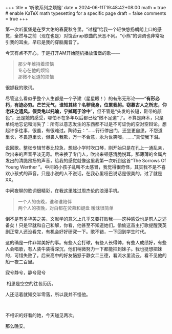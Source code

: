 +++
title = '听歌系列之烦恼'
date = 2024-06-11T19:48:42+08:00
math = true                                 # enable KaTeX math typesetting for a specific page
draft = false
comments = true
+++

第一次听蛋堡是在罗大佑的春夏秋冬里。“过程”给我一个轻快悠扬朗朗上口的感觉，全然与之前（现在也是）对饶舌rap歌曲的厌恶不同。“小熊”的调调也非常吸引我的耳虫，早已是我的穿脑魔音了。

今天有点不开心，于是打开AM开始随机播放蛋堡的歌——

>那少年维持着烦恼 <br>
>专心在他的烦恼 <br>
>那微不足道的烦恼 <br>

很抓我的歌词。

尽管这么看似乎整个人生都是一个子建（星星眼！）的有形无形论——“**有形必朽，有迹必穷。芒芒元气，谁知其终？名秽我身，位累我躬。窃慕古人之所志，仰老庄之遗风。假灵龟以托喻，宁掉尾于涂中**”，但不管是“头发的长短，鞋带的颜色”，还是她的感受，哪怕不在多年以后都已经“微不足道”了。不算是麻木，只是单纯地忘记和消失了：所有以意志发生的东西都不过是不可证伪的空对空辩论。想起许多往事，很羞，有很难过。陶诗云：“……行行停出门，还坐更自思，不怨道里长，不畏道里长，但畏人我欺，万一不合意，永为世笑嗤，……”真使我下泪。

说回歌。整张专辑节奏比较急，想起小学时吹口琴，刚开始只是在孔上一通乱亲，吹出来的声音平淡无奇。后来换了专门人，吹出来顿感清脆悦耳。那薄薄的金属片发出的清脆昂扬的声音，给我的感觉就像这里我第一次听到这首“The Sorrows Of Young Werther ”。中间的小孩子乱叫不太感冒，我觉得很奇怪，其实我不是不喜欢小孩式的声音，只是小说的人不说话，在我心里哑巴说话是很美的，过了就是XX。

中间夜聊的歌词很精彩，在我这里胜过周杰伦的浪漫手机。

>一个人的夜晚，谁和谁陪伴 <br>
>两个人的夜晚，对白都在荧幕和键盘 暧昧很简单<br>

倒不是有多华美之美，文献学的意义上几乎又要打败我——这种感受也是前人之述备矣！只是早就和自己和解，你看，他甚至不知道她们。偷偷这首主打歌提醒我英剧正常人还没看完，有机会好好研究一下。歌不错，一下回到学生时代。

这的确是一件非常美好的事。有些人会打球，有些人长得帅，有些人成绩好，有些人会唱歌，有人装牛装得深沉，他们稍微努力一下都能把到妹子。我也挺想把妹的，可惜失败了。后来高中的好友恼怒于静女二三德，看流水里流云，看不见他的船一夜二百里。

寂兮静兮，静兮寂兮

​    相思是空空的往昔历历。

人还活着就知交半零落，所以我并不怪他。

<br>

不相识的好看的她，今天碰见两次。

那么晚安。
